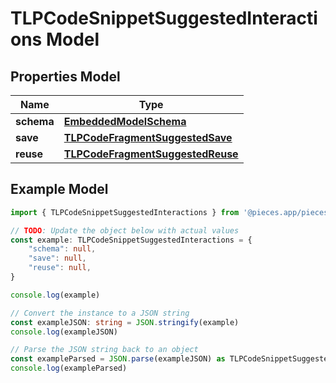 
# TLPCodeSnippetSuggestedInteractions Model


## Properties Model

Name | Type
------------ | -------------
**schema** | [**EmbeddedModelSchema**](EmbeddedModelSchema)
**save** | [**TLPCodeFragmentSuggestedSave**](TLPCodeFragmentSuggestedSave)
**reuse** | [**TLPCodeFragmentSuggestedReuse**](TLPCodeFragmentSuggestedReuse)

## Example Model

```typescript
import { TLPCodeSnippetSuggestedInteractions } from '@pieces.app/pieces-os-client'

// TODO: Update the object below with actual values
const example: TLPCodeSnippetSuggestedInteractions = {
    "schema": null,
    "save": null,
    "reuse": null,
}

console.log(example)

// Convert the instance to a JSON string
const exampleJSON: string = JSON.stringify(example)
console.log(exampleJSON)

// Parse the JSON string back to an object
const exampleParsed = JSON.parse(exampleJSON) as TLPCodeSnippetSuggestedInteractions
console.log(exampleParsed)
```


